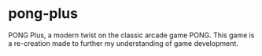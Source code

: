 # pong-plus
PONG Plus, a modern twist on the classic arcade game PONG. This game is a re-creation made to further my understanding of game development.

